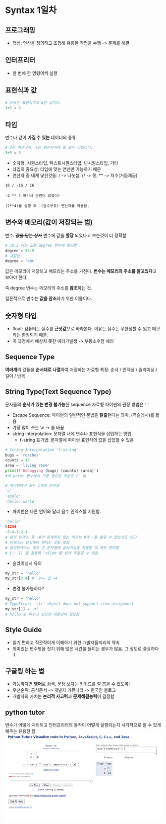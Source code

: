 # Syntax 1일차

## 프로그래밍
- 핵심: 연산을 정의하고 조합해 유용한 작업을 수행 -> 문제를 해결

## 인터프리터
- 한 번에 한 명령어씩 실행

## 표현식과 값
```python
# 3+5는 표현식이고 8은 값이다.
3+5 = 8  
```

## 타입
변수나 값이 **가질 수 있는** 데이터의 종류
```python
# 3은 피연산자, +는 연산자이며 둘 모두 타입이다. 
3+5 = 8  
```
- 숫자형, 시퀀스타입, 텍스트시퀀스타입, 넌시퀀스타입, 기타
- 타입의 중요성: 타입에 맞는 연산만 가능하기 때문
- 연산자 중 내게 낯선것들: / -> 나눗셈, // -> 몫, ** -> 지수(거듭제곱)
  
```실습
16 / -16 / 16

-2 ** 4 여기서 논란이 있었다! 

(2**4)를 실행 후 -(음수부호) 연산자를 적용함. 
```

## 변수와 메모리(값이 저장되는 법)

변수: ~~값을 담는 상자~~ 변수에 값을 **할당** 되었다고 보는것이 더 정확함
```python
# 36.5 라는 값을 degree 변수에 할당함
degree = 36.5
# 재할당
degree = 'abc'
```
값은 메모리에 저장되고 메모리는 주소를 가진다. **변수는 메모리의 주소를 알고있다**고 보아야 한다.

즉 degree 변수는 메모리의 주소를 **참조**하는 것.

결론적으로 변수는 **값을 참조**하기 위한 이름이다. 


## 숫자형 타입
- float: 컴퓨터는 실수를 **근삿값**으로 바라본다. 이유는 실수는 무한정할 수 있고 메모리는 한정되기 때문.
- 이 과정에서 예상치 못한 에러가발생 -> 부동소수점 에러

## Sequence Type
**여러개**의 값들을 **순서대로 나열**하여 저장하는 자료형
특징: 순서 / 인덱싱 / 슬라이싱 / 길이 / 반복

## String Type(Text Sequence Type)
문자들의 **순서가 있는 변경 불가능**한 sequence 자료형
파이썬의 권장 방법은 `''`
- Escape Sequence: 파이썬의 일반적인 문법을 **탈출**한다는 의미, \(역슬래시)를 활용
- 가장 많이 쓰는 \n -> 줄 바꿈
- string interpolation: 문자열 내에 변수나 표현식을 삽입하는 방법
  - f-string 표기법: 문자열에 파이썬 표현식의 값을 삽입할 수 있음
```python
# String Interpolation "f-string"
bugs = 'roaches'
counts = 13
area = 'living room'
print(f'Debugging {bugs} {counts} {area}')
#이 print 함수에서 가장 중요한 부분은 f' 임.
```
```python
# 파이썬에선 모두 1개의 문자열
'a'
'apple'
'hello, world' 
```
- 파이썬은 다른 언어와 달리 음수 인덱스를 지원함. 
```python
'hello'
01234
-5-4-3-2-1
# 음의 인덱스 중 -0이 존재하지 않는 이유는 0에 -를 붙일 수 없는것도 맞고 
# 인덱스는 유일해야 한다는 것도 맞음
# 음의인덱스는 매우 긴 문자열에 슬라이싱을 적용할 때 매우 편리함
# [::-1] 을 활용해 'olleh'를 쉽게 추출할 수 있음
```
- 슬라이싱시 유의
```python
my_str = 'hello'
my_str[2:4] #  2<= 값 <4 
```
- 변경 불가능하다? 
```python
my_str = 'hello'
# TypeError: 'str' object does not support item assignment
my_str[1] = 'z'
# hzllo 로 바꾸고 싶으면 재할당이 필요함
```

## Style Guide
- 읽기 편하고 직관적이게 이해하기 위한 개발자들끼리의 약속
- 의미있는 변수명을 짓기 위해 많은 시간을 들이는 경우가 많음. 그 정도로 중요하다 :)

## 구글링 하는 법
- 가능하다면 **영어**로 검색, 문장 보다는 키워드를 잘 뽑을 수 있도록!
- 우선순위: 공식문서 -> 개발자 커뮤니티 -> 한국인 블로그
- 개발자의 가치는 **논리적 사고력**과 **문제해결능력**이 결정함

## python tutor
변수가 어떻게 처리되고 인터프리터의 동작이 어떻게 실행되는지 시각적으로 알 수 있게해주는 유용한 웹
![](./images/2024-07-15-14-11-02.png)